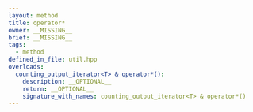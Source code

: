 ```yaml
---
layout: method
title: operator*
owner: __MISSING__
brief: __MISSING__
tags:
  - method
defined_in_file: util.hpp
overloads:
  counting_output_iterator<T> & operator*():
    description: __OPTIONAL__
    return: __OPTIONAL__
    signature_with_names: counting_output_iterator<T> & operator*()
---
```

